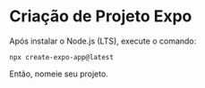 # Criação de Projeto Expo

Após instalar o Node.js (LTS), execute o comando:

`npx create-expo-app@latest`

Então, nomeie seu projeto.